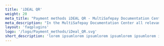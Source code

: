 ```yaml
---
title: 'iDEAL QR'
weight: 20
meta_title: "Payment methods iDEAL QR - MultiSafepay Documentation Center"
meta_description: "In the MultiSafepay Documentation Center all relevant information regarding our Plugins and API. As well as Support pages for Payment Method, Tools and General Questions. You can also find the contact details of our Support Team and Integration Team."
layout: 'faqplugins'
logo: '/logo/Payment_methods/iDeal_QR.svg' 
short_description: 'lorem ipsumlorem ipsumlorem ipsumlorem ipsumlorem ipsumlorem ipsumlorem ipsum'
---
```

